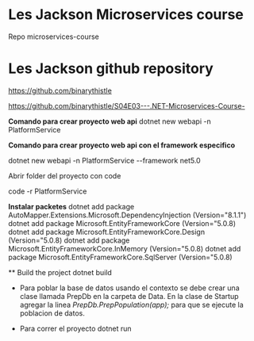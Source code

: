 # Les Jackson Microservices course 
Repo microservices-course
 
# Les Jackson github repository
https://github.com/binarythistle

https://github.com/binarythistle/S04E03---.NET-Microservices-Course-


**Comando para crear proyecto web api**
dotnet new webapi -n PlatformService 

**Comando para crear proyecto web api con el framework especifico**

dotnet new webapi -n PlatformService --framework net5.0


Abrir folder del proyecto con code

code -r PlatformService

**Instalar packetes** 
dotnet add package AutoMapper.Extensions.Microsoft.DependencyInjection (Version="8.1.1")
dotnet add package Microsoft.EntityFrameworkCore (Version="5.0.8)
dotnet add package Microsoft.EntityFrameworkCore.Design (Version="5.0.8)
dotnet add package Microsoft.EntityFrameworkCore.InMemory (Version="5.0.8)
dotnet add package Microsoft.EntityFrameworkCore.SqlServer (Version="5.0.8)

** Build the project
dotnet build

* Para poblar la base de datos usando el contexto
se debe crear una clase llamada PrepDb en la carpeta de Data. En la clase de Startup agregar la linea *PrepDb.PrepPopulation(app);* para que se ejecute la poblacion de datos.

* Para correr el proyecto
dotnet run

